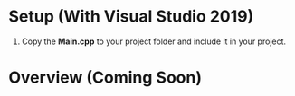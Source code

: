 # Setup (With Visual Studio 2019)

1. Copy the **Main.cpp** to your project folder and include it in your project.

# Overview (Coming Soon)